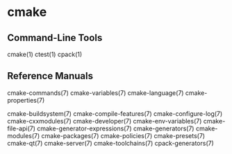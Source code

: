 # cmake

## Command-Line Tools

cmake(1)
ctest(1)
cpack(1)

## Reference Manuals

cmake-commands(7)
cmake-variables(7)
cmake-language(7)
cmake-properties(7)


cmake-buildsystem(7)
cmake-compile-features(7)
cmake-configure-log(7)
cmake-cxxmodules(7)
cmake-developer(7)
cmake-env-variables(7)
cmake-file-api(7)
cmake-generator-expressions(7)
cmake-generators(7)
cmake-modules(7)
cmake-packages(7)
cmake-policies(7)
cmake-presets(7)
cmake-qt(7)
cmake-server(7)
cmake-toolchains(7)
cpack-generators(7)